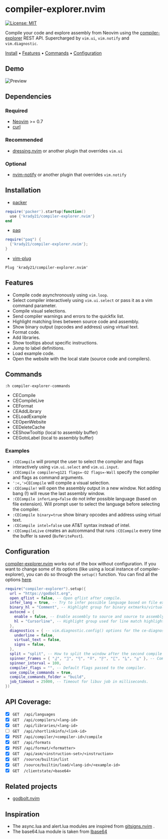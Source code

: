 # compiler-explorer.nvim
[![License: MIT](https://img.shields.io/badge/License-MIT-yellow.svg)](https://opensource.org/licenses/MIT)

Compile your code and explore assembly from Neovim using the
[compiler-explorer](https://godbolt.org/) REST API. Supercharged by `vim.ui`,
`vim.notify` and `vim.diagnostic`.

[Install](#installation) • [Features](#features) • [Commands](#commands) • [Configuration](#configuration)

## Demo
![Preview](https://i.imgur.com/Dy7TnUd.gif)

## Dependencies
### Required
- [Neovim](https://neovim.io/) >= 0.7
- [curl](https://curl.se/)

### Recommended
- [dressing.nvim](https://github.com/stevearc/dressing.nvim) or another plugin that overrides `vim.ui`

### Optional
- [nvim-notify](https://github.com/rcarriga/nvim-notify) or another plugin that overrides `vim.notify`

## Installation

- [packer](https://github.com/wbthomason/packer.nvim)
```lua
require('packer').startup(function()
  use {'krady21/compiler-explorer.nvim'}
end
```

- [paq](https://github.com/savq/paq-nvim)
```lua
require("paq") {
  {'krady21/compiler-explorer.nvim'};
}
```

- [vim-plug](https://github.com/junegunn/vim-plug)
```vim
Plug 'krady21/compiler-explorer.nvim'
```

## Features
- Compile code asynchronously using `vim.loop`.
- Select compiler interactively using `vim.ui.select` or pass it as a vim
  command parameter.
- Compile visual selections.
- Send compiler warnings and errors to the quickfix list.
- Highlight matching lines between source code and assembly.
- Show binary output (opcodes and address) using virtual text.
- Format code.
- Add libraries.
- Show tooltips about specific instructions.
- Jump to label definitions.
- Load example code.
- Open the website with the local state (source code and compilers).

## Commands
`:h compiler-explorer-commands`

- CECompile
- CECompileLive
- CEFormat
- CEAddLibrary
- CELoadExample
- CEOpenWebsite
- CEDeleteCache
- CEShowTooltip (local to assembly buffer)
- CEGotoLabel (local to assembly buffer)

### Examples
- `:CECompile` will prompt the user to select the compiler and flags
  interactively using `vim.ui.select` and `vim.ui.input`.
- `:CECompile compiler=g121 flags=-O2 flags=-Wall` specify the
  compiler and flags as command arguments.
- `':<,'>CECompile` will compile a visual selection.
- `:CECompile!` will open the assembly output in a new window. Not adding
  bang (!) will reuse the last assembly window.
- `:CECompile inferLang=false` do not infer possible language (based on file
  extension). Will prompt user to select the language before selecting the
  compiler.
- `:CECompile binary=true` show binary opcodes and address using virtual text.
- `:CECompile intel=false` use AT&T syntax instead of intel.
- `:CECompileLive` creates an autcommand that runs `:CECompile` every time
  the buffer is saved (`BufWritePost`).


## Configuration
[compiler-explorer.nvim](https://github.com/krady21/compiler-explorer.nvim)
works out of the box without configuration. If you want to change some of its
options (like using a local instance of compiler-explorer), you can do so
through the `setup()` function. You can find all the options
[here](https://github.com/krady21/compiler-explorer.nvim/blob/master/lua/compiler-explorer/config.lua).

```lua
require("compiler-explorer").setup({
  url = "https://godbolt.org",
  open_qflist = false, -- Open qflist after compile.
  infer_lang = true, -- Try to infer possible language based on file extension.
  binary_hl = "Comment", -- Highlight group for binary extmarks/virtual text.
  autocmd = {
    enable = false, -- Enable assembly to source and source to assembly highlighting.
    hl = "Cursorline", -- Highlight group used for line match highlighting.
  },
  diagnostics = { -- vim.diagnostic.config() options for the ce-diagnostics namespace.
    underline = false,
    virtual_text = false,
    signs = false,
  },
  split = "split", -- How to split the window after the second compile (split/vsplit).
  spinner_frames = { "⣼", "⣹", "⢻", "⠿", "⡟", "⣏", "⣧", "⣶" }, -- Compiling... spinner settings.
  spinner_interval = 100,
  compiler_flags = "", -- Default flags passed to the compiler.
  use_compile_commands = true,
  compile_commands_folder = "build",
  job_timeout = 25000, -- Timeout for libuv job in milliseconds.
})
```

## API Coverage:
- [x] `GET  /api/languages`
- [x] `GET  /api/compilers/<lang-id>`
- [x] `GET  /api/libraries/<lang-id>`
- [ ] `GET  /api/shortlinkinfo/<link-id>`
- [x] `POST /api/compiler/<compiler-id>/compile`
- [x] `GET  /api/formats`
- [x] `POST /api/format/<formatter>`
- [x] `GET  /api/asm/<instruction-set>/<instruction>`
- [x] `GET  /source/builtin/list`
- [x] `GET  /source/builtin/load/<lang-id>/<example-id>`
- [x] `GET  /clientstate/<base64>`

## Related projects
- [godbolt.nvim](https://github.com/p00f/godbolt.nvim)

## Inspiration
- The async.lua and alert.lua modules are inspired from [gitsigns.nvim](https://github.com/lewis6991/gitsigns.nvim) .
- The base64.lua module is taken from [lbase64](https://github.com/iskolbin/lbase64)
